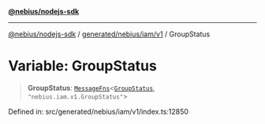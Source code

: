 [**@nebius/nodejs-sdk**](../../../../../README.md)

---

[@nebius/nodejs-sdk](../../../../../README.md) / [generated/nebius/iam/v1](../README.md) / GroupStatus

# Variable: GroupStatus

> **GroupStatus**: [`MessageFns`](../../../../../runtime/protos/core/interfaces/MessageFns.md)\<[`GroupStatus`](../interfaces/GroupStatus.md), `"nebius.iam.v1.GroupStatus"`\>

Defined in: src/generated/nebius/iam/v1/index.ts:12850
